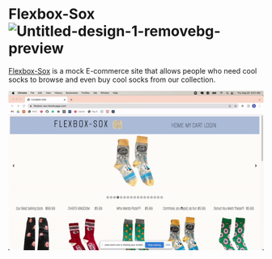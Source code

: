 # Flexbox-Sox <img src="https://i.ibb.co/CQL4cpB/Untitled-design-1-removebg-preview.png" alt="Untitled-design-1-removebg-preview" border="0" width=100px>

[Flexbox-Sox](https://flexbox-sox.herokuapp.com/) is a mock E-commerce site that allows people who need cool socks to browse and even buy cool socks from our collection.

![](https://github.com/Flexbox-Sox/flexbox-sox/blob/main/flexbox-sox.gif)

